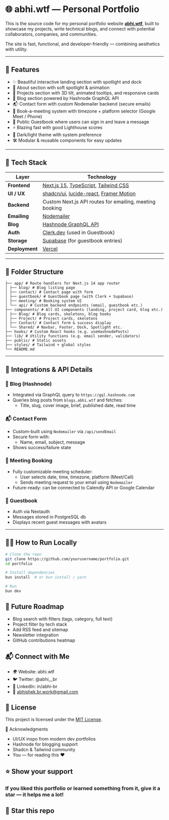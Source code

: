 # 🌐 abhi.wtf — Personal Portfolio

This is the source code for my personal portfolio website [**abhi.wtf**](https://abhi.wtf), built to showcase my projects, write technical blogs, and connect with potential collaborators, companies, and communities.

The site is fast, functional, and developer-friendly — combining aesthetics with utility.

---

## 🚀 Features

- ✨ Beautiful interactive landing section with spotlight and dock
- 📖 About section with soft spotlight & animation
- 🧠 Projects section with 3D tilt, animated tooltips, and responsive cards
- 📝 Blog section powered by Hashnode GraphQL API
- 📬 Contact form with custom Nodemailer backend (secure emails)
- 📅 Book-a-meeting system with timezone + platform selector (Google Meet / Phone)
- 💬 Public Guestbook where users can sign in and leave a message
- ⚡ Blazing fast with good Lighthouse scores
- 🌙 Dark/light theme with system preference
- 🛠️ Modular & reusable components for easy updates

---

## 🧰 Tech Stack

| Layer       | Technology                                                                 |
|-------------|-----------------------------------------------------------------------------|
| **Frontend**| [Next.js 15](https://nextjs.org/), [TypeScript](https://www.typescriptlang.org/), [Tailwind CSS](https://tailwindcss.com/) |
| **UI / UX** | [shadcn/ui](https://ui.shadcn.com/), [lucide-react](https://lucide.dev/), [Framer Motion](https://www.framer.com/motion/) |
| **Backend** | Custom Next.js API routes for emailing, meeting booking                    |
| **Emailing**| [Nodemailer](https://nodemailer.com/)                                      |
| **Blog**    | [Hashnode GraphQL API](https://hashnode.com)                              |
| **Auth**    | [Clerk.dev](https://clerk.dev) (used in Guestbook)                         |
| **Storage** | [Supabase](https://supabase.com) (for guestbook entries)                   |
| **Deployment** | [Vercel](https://vercel.com)                                            |

---

## 📁 Folder Structure


```
├── app/ # Route handlers for Next.js 14 app router
│ ├── blog/ # Blog listing page
│ ├── contact/ # Contact page with form
│ ├── guestbook/ # Guestbook page (with Clerk + Supabase)
│ ├── meeting/ # Booking system UI
│ └── api/ # Custom backend endpoints (email, guestbook etc.)
├── components/ # All UI components (landing, project card, blog etc.)
│ ├── Blog/ # Blog cards, skeletons, blog hooks
│ ├── Project/ # Project cards, skeletons
│ ├── Contact/ # Contact form & success display
│ └── Shared/ # Navbar, Footer, Dock, Spotlight etc.
├── hooks/ # Custom React hooks (e.g. useHashnodePosts)
├── lib/ # Utility functions (e.g. email sender, validators)
├── public/ # Static assets
├── styles/ # Tailwind + global styles
└── README.md
```


---

## 🔌 Integrations & API Details

### 🔗 Blog (Hashnode)

- Integrated via GraphQL query to `https://gql.hashnode.com`
- Queries blog posts from `blogs.abhi.wtf` and fetches:
  - Title, slug, cover image, brief, published date, read time

### 📬 Contact Form

- Custom-built using `Nodemailer` via `/api/sendEmail`
- Secure form with:
  - Name, email, subject, message
- Shows success/failure state

### 📅 Meeting Booking

- Fully customizable meeting scheduler:
  - User selects date, time, timezone, platform (Meet/Call)
  - Sends meeting request to your email using `Nodemailer`
- Future-ready: can be connected to Calendly API or Google Calendar

### 💬 Guestbook

- Auth via Nextauth
- Messages stored in PostgreSQL db
- Displays recent guest messages with avatars

---

## 🧑‍💻 How to Run Locally

```bash
# Clone the repo
git clone https://github.com/yourusername/portfolio.git
cd portfolio

# Install dependencies
bun install  # or bun install / yarn

# Run
bun dev
```

## 🎯 Future Roadmap

*  Blog search with filters (tags, category, full text)
*  Project filter by tech stack
*  Add RSS feed and sitemap
*  Newsletter integration
*  GitHub contributions heatmap

## 📬 Connect with Me

* 🌍 Website: abhi.wtf
* 🐦 Twitter: @abhi__br
* 💼 LinkedIn: in/abhi-br
* 📧 abhishek.br.work@gmail.com


## 📝 License

This project is licensed under the [MIT License](./LICENSE).

🙌 Acknowledgments

* UI/UX inspo from modern dev portfolios
* Hashnode for blogging support
* Shadcn & Tailwind community
* You — for reading this ❤️

## ⭐️ Show your support
### If you liked this portfolio or learned something from it, give it a star — it helps me a lot!

## 🌟 Star this repo